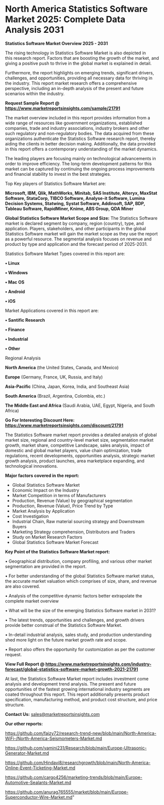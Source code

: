 # North America Statistics Software Market 2025: Complete Data Analysis 2031

<Strong> Statistics Software Market Overview 2025 - 2031</strong>

The rising technology in Statistics Software Market is also depicted in this research report. Factors that are boosting the growth of the market, and giving a positive push to thrive in the global market is explained in detail.

Furthermore, the report highlights on emerging trends, significant drivers, challenges, and opportunities, providing all necessary data for thriving in the industry. This report market research offers a comprehensive perspective, including an in-depth analysis of the present and future scenarios within the industry.

<strong>Request Sample Report @ <a href=https://www.marketreportsinsights.com/sample/21791>https://www.marketreportsinsights.com/sample/21791</a></strong>

The market overview included in this report provides information from a wide range of resources like government organizations, established companies, trade and industry associations, industry brokers and other such regulatory and non-regulatory bodies. The data acquired from these organizations authenticate the Statistics Software research report, thereby aiding the clients in better decision making. Additionally, the data provided in this report offers a contemporary understanding of the market dynamics.

The leading players are focusing mainly on technological advancements in order to improve efficiency. The long-term development patterns for this market can be captured by continuing the ongoing process improvements and financial stability to invest in the best strategies.

Top Key players of Statistics Software Market are:

<strong>Microsoft, IBM, Qlik, MathWorks, Minitab, SAS Institute, Alteryx, MaxStat Software, StataCorp, TIBCO Software, Analyse-it Software, Lumina Decision Systems, Statwing, Systat Software, Addinsoft, SAP, BDP, Tableau Software, RapidMiner, Knime, ABS Group, QDA Miner</strong>

<strong><b>Global Statistics Software Market Scope and Size:</b></strong>
The Statistics Software market is declared segment by company, region (country), type, and application. Players, stakeholders, and other participants in the global Statistics Software market will gain the market scope as they use the report as a powerful resource. The segmental analysis focuses on revenue and product by type and application and the forecast period of 2025-2031.

Statistics Software Market Types covered in this report are:

<strong>• Linux

• Windows

• Mac OS

• Android

• iOS</strong>

Market Applications covered in this report are:

<strong>• Santific Research

• Finance

• Industrial

• Other</strong> 

Regional Analysis

<strong>North America</strong> (the United States, Canada, and Mexico)

<strong>Europe</strong> (Germany, France, UK, Russia, and Italy)

<strong>Asia-Pacific</strong> (China, Japan, Korea, India, and Southeast Asia)

<strong>South America</strong> (Brazil, Argentina, Colombia, etc.)

<strong>The Middle East and Africa</strong> (Saudi Arabia, UAE, Egypt, Nigeria, and South Africa)

<strong>Go For Interesting Discount Here: <a href=https://www.marketreportsinsights.com/discount/21791>https://www.marketreportsinsights.com/discount/21791</a></strong>

The Statistics Software market report provides a detailed analysis of global market size, regional and country-level market size, segmentation market growth, market share, competitive Landscape, sales analysis, impact of domestic and global market players, value chain optimization, trade regulations, recent developments, opportunities analysis, strategic market growth analysis, product launches, area marketplace expanding, and technological innovations.

<strong><b>Major factors covered in the report:</b></strong>
<ul>
  <li>Global Statistics Software Market </li>
  <li>Economic Impact on the Industry</li>
  <li>Market Competition in terms of Manufacturers</li>
  <li>Production, Revenue (Value) by geographical segmentation</li>
  <li>Production, Revenue (Value), Price Trend by Type</li>
  <li>Market Analysis by Application</li>
  <li>Cost Investigation</li>
  <li>Industrial Chain, Raw material sourcing strategy and Downstream Buyers</li>
  <li>Marketing Strategy comprehension, Distributors and Traders</li>
  <li>Study on Market Research Factors</li>
  <li>Global Statistics Software Market Forecast</li>
</ul>

<strong><b>Key Point of the Statistics Software Market report:</b></strong>

• Geographical distribution, company profiling, and various other market segmentation are provided in the report.

• For better understanding of the global Statistics Software market status, the accurate market valuation which comprises of size, share, and revenue are also covered.

• Analysis of the competitive dynamic factors better extrapolate the complete market overview

• What will be the size of the emerging Statistics Software market in 2031?

• The latest trends, opportunities and challenges, and growth drivers provide better construal of the Statistics Software Market.

• In-detail industrial analysis, sales study, and production understanding shed more light on the future market growth rate and scope.

• Report also offers the opportunity for customization as per the customer request.

<strong><b>View Full Report @ <a href=https://www.marketreportsinsights.com/industry-forecast/global-statistics-software-market-growth-2021-21791>https://www.marketreportsinsights.com/industry-forecast/global-statistics-software-market-growth-2021-21791</a></b></strong>


At last, the Statistics Software Market report includes investment come analysis and development trend analysis. The present and future opportunities of the fastest growing international industry segments are coated throughout this report. This report additionally presents product specification, manufacturing method, and product cost structure, and price structure.

<strong>Contact Us:</strong>
sales@marketreportsinsights.com

<strong>Our other reports:</strong>

<a href=https://github.com/faizy72/research-trend-new/blob/main/North-America-WiFi-/North-America-Seismometers-Market.md>https://github.com/faizy72/research-trend-new/blob/main/North-America-WiFi-/North-America-Seismometers-Market.md</a>

<a href=https://github.com/yamini231/Research/blob/main/Europe-Ultrasonic-Generator-Market.md>https://github.com/yamini231/Research/blob/main/Europe-Ultrasonic-Generator-Market.md</a>

<a href=https://github.com/Hindavi8/researchgrowth/blob/main/North-America-Online-Event-Ticketing-Market.md>https://github.com/Hindavi8/researchgrowth/blob/main/North-America-Online-Event-Ticketing-Market.md</a>

<a href=https://github.com/cargo4256/marketing-trends/blob/main/Europe-Automotive-Sealants-Market.md>https://github.com/cargo4256/marketing-trends/blob/main/Europe-Automotive-Sealants-Market.md</a>

<a href=https://github.com/anurag765555/market/blob/main/Europe-Superconductor-Wire-Market.md>https://github.com/anurag765555/market/blob/main/Europe-Superconductor-Wire-Market.md</a>"
